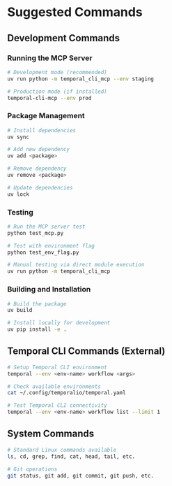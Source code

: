 # Suggested Commands

## Development Commands

### Running the MCP Server
```bash
# Development mode (recommended)
uv run python -m temporal_cli_mcp --env staging

# Production mode (if installed)
temporal-cli-mcp --env prod
```

### Package Management
```bash
# Install dependencies
uv sync

# Add new dependency
uv add <package>

# Remove dependency
uv remove <package>

# Update dependencies
uv lock
```

### Testing
```bash
# Run the MCP server test
python test_mcp.py

# Test with environment flag
python test_env_flag.py

# Manual testing via direct module execution
uv run python -m temporal_cli_mcp
```

### Building and Installation
```bash
# Build the package
uv build

# Install locally for development
uv pip install -e .
```

## Temporal CLI Commands (External)
```bash
# Setup Temporal CLI environment
temporal --env <env-name> workflow <args>

# Check available environments
cat ~/.config/temporalio/temporal.yaml

# Test Temporal CLI connectivity
temporal --env <env-name> workflow list --limit 1
```

## System Commands
```bash
# Standard Linux commands available
ls, cd, grep, find, cat, head, tail, etc.

# Git operations
git status, git add, git commit, git push, etc.
```